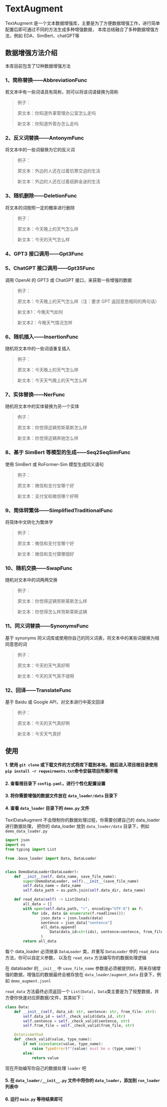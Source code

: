# TextAugment
TextAugment 是一个文本数据增强库，主要是为了方便数据增强工作，进行简单配置后即可通过不同的方法生成多种增强数据，
本库总结融合了多种数据增强方法，例如 EDA、SimBert、chatGPT等

## 数据增强方法介绍
本库目前包含了12种数据增强方法
### 1、简称替换——AbbreviationFunc
若文本中有一些词语具有简称，则可以将该词语替换为简称
> 例子：
> 
> 原文本：你知道外事管理办公室怎么走吗
> 
> 新文本：你知道外管办怎么走吗
### 2、反义词替换——AntonymFunc
将文本中的一些词替换为它的反义词
> 例子：
> 
> 原文本：外边的人还在过着饥寒交迫的生活
> 
> 新文本：外边的人还在过着纸醉金迷的生活
### 3、随机删除——DeletionFunc
将文本的词按照一定的概率进行删除
> 例子：
> 
> 原文本：今天晚上的天气怎么样
> 
> 新文本：今天的天气怎么样
### 4、GPT3 接口调用——Gpt3Func
### 5、ChatGPT 接口调用——Gpt35Func
调用 OpenAI 的 GPT3 或 ChatGPT 接口，来获取一些增强的数据
> 例子：
> 
> 原文本：今天晚上的天气怎么样（注：要求 GPT 返回意思相同的两句话）
> 
> 新文本1：今晚天气如何
> 
> 新文本2：今晚天气情况怎样
### 6、随机插入——InsertionFunc
随机将文本中的一些词语重复插入
> 例子：
> 
> 原文本：今天晚上的天气怎么样
> 
> 新文本：今天天气晚上的天气怎么样
### 7、实体替换——NerFunc
随机将文本中的实体替换为另一个实体
> 例子：
> 
> 原文本：你觉得这辆劳斯莱斯怎么样
> 
> 新文本：你觉得这辆奔驰怎么样
### 8、基于 SimBert 等模型的生成——Seq2SeqSimFunc
使用 SimBert 或 RoFormer-Sim 模型生成同义语句
> 例子：
> 
> 原文本：微信和支付宝哪个好
> 
> 新文本：支付宝和微信哪个好啊
### 9、简体转繁体——SimplifiedTraditionalFunc
将简体中文转化为繁体字
> 例子：
> 
> 原文本：微信和支付宝哪个好
> 
> 新文本：微信和支付寶哪個好
### 10、随机交换——SwapFunc
随机对文本中的词两两交换
> 例子：
> 
> 原文本：你觉得这辆劳斯莱斯怎么样
> 
> 新文本：你觉得怎么样劳斯莱斯这辆
### 11、同义词替换——SynonymsFunc
基于 synonyms 同义词库或使用你自己的同义词表，将文本中的某些词替换为相同意思的词
> 例子：
> 
> 原文本：今天的天气真好啊
> 
> 新文本：今天的天气真不错啊
### 12、回译——TranslateFunc
基于 Baidu 或 Google API，对文本进行中英文回译
> 例子：
> 
> 原文本：今天的天气真好啊
> 
> 新文本：今天天气真好

## 使用
#### 1. 使用 `git clone` 或下载文件的方式将库下载到本地，随后进入项目根目录使用 `pip install -r requeirments.txt`命令安装项目所需环境
#### 2. 查看根目录下 `config.yaml`，进行个性化配置设置
#### 3. 将你需要增强的数据文件放在 `data_loader/data` 目录下
#### 4. 查看 `data_loader` 目录下的 `demo.py` 文件
TextDataAugment 不会限制你的数据处理过程，你需要创建自己的 data_loader 进行数据处理，
把你的 data_loader 放到 `data_loader/data` 目录下，例如`demo_data_loader.py` 
```python
import json
import os
from typing import List

from .base_loader import Data, DataLoader


class DemoDataLoader(DataLoader):
    def __init__(self, data_name, save_file_name):
        super(DemoDataLoader, self).__init__(save_file_name)
        self.data_name = data_name
        self.data_path = os.path.join(self.data_dir, data_name)

    def read_data(self) -> List[Data]:
        all_data = []
        with open(self.data_path, "r", encoding="UTF-8") as f:
            for idx, data in enumerate(f.readlines()):
                json_data = json.loads(data)
                sentence = json_data["sentence"]
                all_data.append(
                    Data(data_id=str(idx), sentence=sentence, from_file=self.data_name)
                )
        return all_data
```
每个 data_loader 必须继承 `DataLoader` 类，并重写 `DataLoader` 中的 `read_data` 方法，你可以自定义参数，
以及在 `read_data` 方法编写你的数据处理逻辑


在 dataloader 的`__init__` 中 `save_file_name` 参数是必须被提供的，用来存储增强的数据，增强后的数据最终会被存放在
`data_loader/augment_data` 目录下，例如 `demo_augment.jsonl`


`read_data` 方法最终必须返回一个 `List[Data]`，`Data`类主要是为了规整数据，并方便你快速对应原数据/文件，其类如下：
```python
class Data:
    def __init__(self, data_id: str, sentence: str, from_file: str):
        self.data_id = self._check_valid(data_id, str)
        self.sentence = self._check_valid(sentence, str)
        self.from_file = self._check_valid(from_file, str)

    @staticmethod
    def _check_valid(value, type_name):
        if not isinstance(value, type_name):
            raise TypeError(f"{value} must be a {type_name}")
        else:
            return value
```
现在开始编写你自己的数据处理 `loader` 吧
#### 5. 在 `data_loader/__init__.py` 文件中将你的 `data_loader`，添加到 `run_loader` 列表中
#### 6. 运行 `main.py` 等待结果即可


